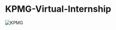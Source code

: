 # KPMG-Virtual-Internship
![KPMG](https://user-images.githubusercontent.com/61347576/119669580-cade5c80-be55-11eb-9622-8f81d0c8aae7.png)

